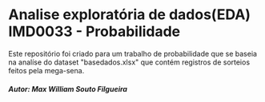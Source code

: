 # Analise exploratória de dados(EDA) IMD0033 - Probabilidade

Este repositório foi criado para um trabalho de probabilidade que se baseia
na analíse do dataset "basedados.xlsx" que contém registros de sorteios feitos
pela mega-sena.



##### Autor: Max William Souto Filgueira
